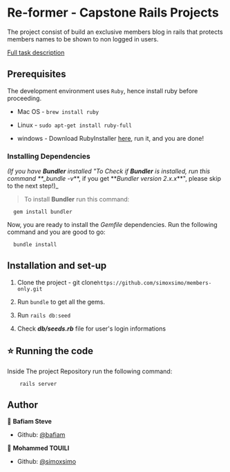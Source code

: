 # Re-former - Capstone Rails Projects

The project consist of build an exclusive members blog in rails that protects members names to be shown to non logged in users.

[Full task description](https://www.theodinproject.com/courses/ruby-on-rails/lessons/authentication)

## Prerequisites

The development environment uses `Ruby`, hence install ruby before proceeding.

- Mac OS - `brew install ruby`

- Linux - `sudo apt-get install ruby-full`

- windows - Download RubyInstaller [here](https://rubyinstaller.org/), run it, and you are done!

### Installing Dependencies

_(If you have **Bundler** installed "To Check if **Bundler** is installed, run this command \*\*\_bundle -v_**, if you get **_Bundler version 2.x.x_\*\*", please skip to the next step!)\_

> To install **Bundler** run this command:

```
  gem install bundler
```

Now, you are ready to install the _Gemfile_ dependencies. Run the following command and you are good to go:

```
  bundle install
```

## Installation and set-up

1. Clone the project - git clone`https://github.com/simoxsimo/members-only.git`

2. Run `bundle` to get all the gems.

3. Run `rails db:seed`

4. Check **_db/seeds.rb_** file for user's login informations 

## ⭐️ Running the code

Inside The project Repository run the following command:

```
    rails server
```

## Author

👤 **Bafiam Steve**

- Github: [@bafiam](https://github.com/bafiam)

👤 **Mohammed TOUILI**

- Github: [@simoxsimo](https://github.com/simoxsimo)
